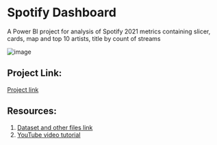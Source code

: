 # **Spotify Dashboard**

A Power BI project for analysis of Spotify 2021 metrics containing slicer, cards, map and top 10 artists, title by count of streams

![image](https://github.com/rohanrvpatil/spotify-dashboard/assets/42604817/e97e62b0-01fb-4767-851e-e4aa471bdfea)


## **Project Link:**
[Project link](https://drive.google.com/drive/u/0/search?q=spotify)

## **Resources:**
1. [Dataset and other files link](https://drive.google.com/drive/folders/1pwSv-u0n_yWqf0PTm1Jed_sXeDwaz-8b)
2. [YouTube video tutorial](https://www.youtube.com/watch?v=kjWqdxa93EI)
